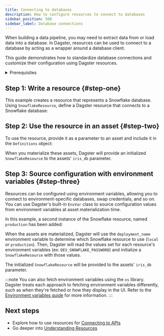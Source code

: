 ```yaml
---
title: Connecting to databases
description: How to configure resources to connect to databases
sidebar_position: 500
sidebar_label: Database connections
---
```


When building a data pipeline, you may need to extract data from or load data into a database. In Dagster, resources can be used to connect to a database by acting as a wrapper around a database client.

This guide demonstrates how to standardize database connections and customize their configuration using Dagster resources.

<details>
  <summary>Prerequisites</summary>

To follow the steps in this guide, you'll need:

- Familiarity with [Assets](/guides/data-assets)

To run the examples in this guide, you'll need:

- Connection information for a Snowflake database
- To install the following:

   ```bash
   pip install dagster dagster-snowflake pandas
   ```

</details>

## Step 1: Write a resource \{#step-one}

This example creates a resource that represents a Snowflake database. Using `SnowflakeResource`, define a Dagster resource that connects to a Snowflake database:

<CodeExample filePath="guides/external-systems/databases/snowflake-resource.py" language="python" />

## Step 2: Use the resource in an asset \{#step-two}

To use the resource, provide it as a parameter to an asset and include it in the `Definitions` object:

<CodeExample filePath="guides/external-systems/databases/use-in-asset.py" language="python" />

When you materialize these assets, Dagster will provide an initialized `SnowflakeResource` to the assets' `iris_db` parameter.

## Step 3: Source configuration with environment variables \{#step-three}

Resources can be configured using environment variables, allowing you to connect to environment-specific databases, swap credentials, and so on. You can use Dagster's built-in `EnvVar` class to source configuration values from environment variables at asset materialization time.

In this example, a second instance of the Snowflake resource, named `production` has been added:

<CodeExample filePath="guides/external-systems/databases/use-envvars.py" language="python" />

When the assets are materialized, Dagster will use the `deployment_name` environment variable to determine which Snowflake resource to use (`local` or `production`). Then, Dagster will read the values set for each resource's environment variables (ex: `DEV_SNOWFLAKE_PASSWORD`) and initialize a `SnowflakeResource` with those values.

The initialized `SnowflakeResource` will be provided to the assets' `iris_db` parameter.

:::note
You can also fetch environment variables using the `os` library. Dagster treats each approach to fetching environment variables differently, such as when they're fetched or how they display in the UI. Refer to the [Environment variables guide](/todo) for more information.
:::

## Next steps

- Explore how to use resources for [Connecting to APIs](/guides/apis)
- Go deeper into [Understanding Resources](/concepts/resources)